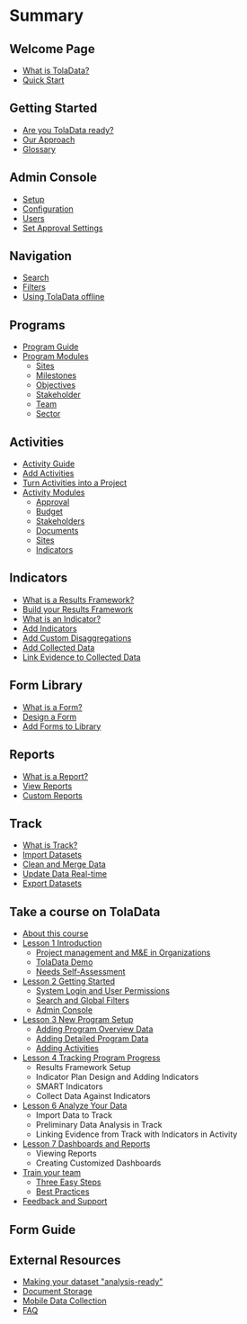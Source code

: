 # Summary

## Welcome Page

* [What is TolaData?](README.md)
* [Quick Start](1-welcome/quick-start.md)

## Getting Started

* [Are you TolaData ready?](2-getting-started/preparing-for-toladata.md)
* [Our Approach](2-getting-started/history-and-approach.md)
* [Glossary](2-getting-started/glossary.md)

## Admin Console

* [Setup](4-manage-users/setup.md)
* [Configuration](4-manage-users/configuration.md)
* [Users](4-manage-users/add-new-users.md)
* [Set Approval Settings](4-manage-users/set-approval-settings.md)

## Navigation

* [Search](5-navigation/search.md)
* [Filters](5-navigation/filters.md)
* [Using TolaData offline](offline-use-of-toladata.md)

## Programs

* [Program Guide](6-programs/program-guide.md)
* [Program Modules](6-programs/program-modules.md)
  * [Sites](6-programs/program-modules.md)
  * [Milestones](6-programs/milestones.md)
  * [Objectives](6-programs/objectives.md)
  * [Stakeholder](6-programs/stakeholder.md)
  * [Team](6-programs/team.md)
  * [Sector](6-programs/sector.md)

## Activities

* [Activity Guide](7-activities/what-is-an-activity.md)
* [Add Activities](7-activities/add-activity.md)
* [Turn Activities into a Project](7-activities/promoting-an-activity-to-a-project.md)
* [Activity Modules](7-activities/activity-modules.md)
  * [Approval](7-activities/approval.md)
  * [Budget](7-activities/budget.md)
  * [Stakeholders](7-activities/stakeholders.md)
  * [Documents](7-activities/documents.md)
  * [Sites](7-activities/sites.md)
  * [Indicators](7-activities/indicators.md)

## Indicators

* [What is a Results Framework?](6-programs/what-is-a-results-framework.md)
* [Build your Results Framework](6-programs/adding-levels.md)
* [What is an Indicator?](8-indicators/what-is-an-indicator.md)
* [Add Indicators](8-indicators/adding-indicators.md)
* [Add Custom Disaggregations](8-indicators/adding-indicator-disaggregations.md)
* [Add Collected Data](8-indicators/adding-collected-data.md)
* [Link Evidence to Collected Data](8-indicators/linking-evidence-to-collected-data.md)

## Form Library

* [What is a Form?](9-form-library/what-is-a-form.md)
* [Design a Form](9-form-library/designing-a-form.md)
* [Add Forms to Library](9-form-library/adding-forms-to-library.md)

## Reports

* [What is a Report?](10-reports/what-is-a-report.md)
* [View Reports](10-reports/viewing-reports.md)
* [Custom Reports](10-reports/custom-reports.md)

## Track

* [What is Track?](what-is-track.md)
* [Import Datasets](import-datasets.md)
* [Clean and Merge Data](clean-and-merge-data.md)
* [Update Data Real-time](update-data-real-time.md)
* [Export Datasets](export-datasets.md)

## Take a course on TolaData

* [About this course](12-learn-toladata/about-this-course.md)
* [Lesson 1 Introduction](12-learn-toladata/lesson-1-test.md)
  * [Project management and M&E in Organizations](12-learn-toladata/lesson-1-test/project-management-and-mande-in-organizations.md)
  * [TolaData Demo](12-learn-toladata/lesson-1-test/toladata-demo.md)
  * [Needs Self-Assessment](12-learn-toladata/lesson-1-test/needs-self-assessment.md)
* [Lesson 2 Getting Started](12-learn-toladata/unit-2-getting-started-with-toladata.md)
  * [System Login and User Permissions](12-learn-toladata/unit-2-getting-started-with-toladata/system-login-and-user-permissions.md)
  * [Search and Global Filters](12-learn-toladata/unit-2-getting-started-with-toladata/search-and-global-filters.md)
  * [Admin Console](12-learn-toladata/unit-2-getting-started-with-toladata/admin-console.md)
* [Lesson 3 New Program Setup](12-learn-toladata/unit-3-new-program-setup.md)
  * [Adding Program Overview Data](12-learn-toladata/unit-3-new-program-setup/adding-program-overview-data.md)
  * [Adding Detailed Program Data](12-learn-toladata/unit-3-new-program-setup/adding-detailed-program-data.md)
  * [Adding Activities](12-learn-toladata/unit-3-new-program-setup/adding-activities.md)
* [Lesson 4 Tracking Program Progress](12-learn-toladata/unit-4-tracking-program-progress.md)
  * Results Framework Setup
  * Indicator Plan Design and Adding Indicators
  * SMART Indicators
  * Collect Data Against Indicators
* [Lesson 6 Analyze Your Data](12-learn-toladata/unit-6-analyze-your-data.md)
  * Import Data to Track
  * Preliminary Data Analysis in Track
  * Linking Evidence from Track with Indicators in Activity
* [Lesson 7 Dashboards and Reports](12-learn-toladata/unit-7-creating-dashboards-and-reports.md)
  * Viewing Reports
  * Creating Customized Dashboards
* [Train your team](12-learn-toladata/train-your-team.md)
  * [Three Easy Steps](12-learn-toladata/train-team.md)
  * [Best Practices](12-learn-toladata/become-a-trainer.md)
* [Feedback and Support](12-learn-toladata/send-your-system-requests.md)

## Form Guide

## External Resources

* [Making your dataset "analysis-ready"](making-your-dataset-analysis-ready.md)
* [Document Storage](document-storage.md)
* [Mobile Data Collection ](mobile-data-collection.md)
* [FAQ](faq.md)

